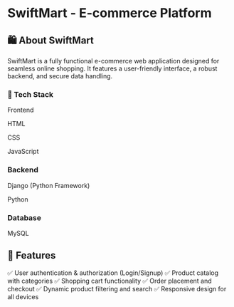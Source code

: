 # SwiftMart - E-commerce Platform

## 🛍️ About SwiftMart

SwiftMart is a fully functional e-commerce web application designed for seamless online shopping. It features a user-friendly interface, a robust backend, and secure data handling.

### 🚀 Tech Stack

Frontend

HTML

CSS

JavaScript

### Backend

Django (Python Framework)

Python

### Database

MySQL

## 📌 Features

✅ User authentication & authorization (Login/Signup)
✅ Product catalog with categories
✅ Shopping cart functionality
✅ Order placement and checkout
✅ Dynamic product filtering and search
✅ Responsive design for all devices
